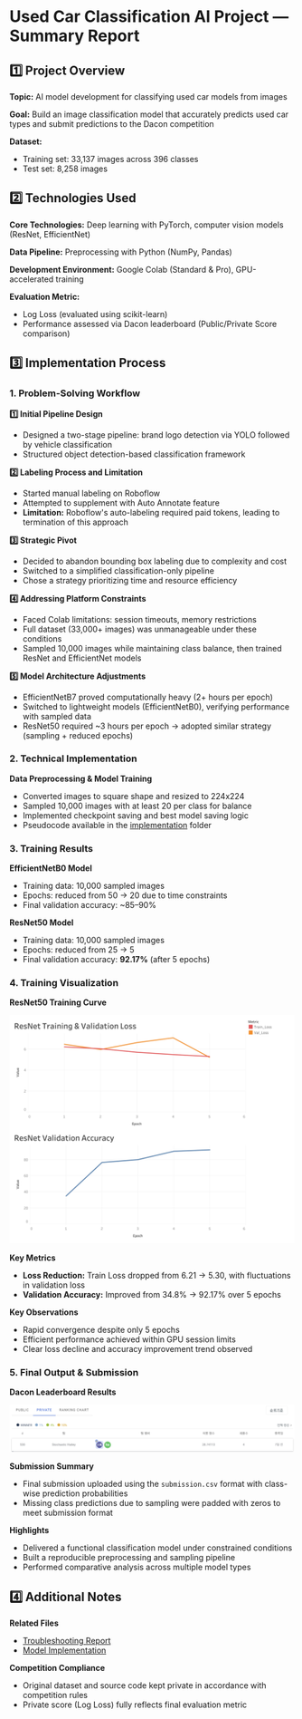 # Used Car Classification AI Project — Summary Report

## 1️⃣ Project Overview

**Topic:** AI model development for classifying used car models from images

**Goal:** Build an image classification model that accurately predicts used car types and submit predictions to the Dacon competition

**Dataset:**
- Training set: 33,137 images across 396 classes
- Test set: 8,258 images

## 2️⃣ Technologies Used

**Core Technologies:** Deep learning with PyTorch, computer vision models (ResNet, EfficientNet)

**Data Pipeline:** Preprocessing with Python (NumPy, Pandas)

**Development Environment:** Google Colab (Standard & Pro), GPU-accelerated training

**Evaluation Metric:**
- Log Loss (evaluated using scikit-learn)
- Performance assessed via Dacon leaderboard (Public/Private Score comparison)

## 3️⃣ Implementation Process

### 1. Problem-Solving Workflow

**1️⃣ Initial Pipeline Design**
- Designed a two-stage pipeline: brand logo detection via YOLO followed by vehicle classification
- Structured object detection-based classification framework

**2️⃣ Labeling Process and Limitation**
- Started manual labeling on Roboflow
- Attempted to supplement with Auto Annotate feature
- **Limitation:** Roboflow's auto-labeling required paid tokens, leading to termination of this approach

**3️⃣ Strategic Pivot**
- Decided to abandon bounding box labeling due to complexity and cost
- Switched to a simplified classification-only pipeline
- Chose a strategy prioritizing time and resource efficiency

**4️⃣ Addressing Platform Constraints**
- Faced Colab limitations: session timeouts, memory restrictions
- Full dataset (33,000+ images) was unmanageable under these conditions
- Sampled 10,000 images while maintaining class balance, then trained ResNet and EfficientNet models

**5️⃣ Model Architecture Adjustments**
- EfficientNetB7 proved computationally heavy (2+ hours per epoch)
- Switched to lightweight models (EfficientNetB0), verifying performance with sampled data
- ResNet50 required ~3 hours per epoch → adopted similar strategy (sampling + reduced epochs)

### 2. Technical Implementation

**Data Preprocessing & Model Training**
- Converted images to square shape and resized to 224x224
- Sampled 10,000 images with at least 20 per class for balance
- Implemented checkpoint saving and best model saving logic  
- Pseudocode available in the [implementation](implementation/) folder

### 3. Training Results

**EfficientNetB0 Model**
- Training data: 10,000 sampled images  
- Epochs: reduced from 50 → 20 due to time constraints  
- Final validation accuracy: ~85–90%

**ResNet50 Model**
- Training data: 10,000 sampled images  
- Epochs: reduced from 25 → 5  
- Final validation accuracy: **92.17%** (after 5 epochs)

### 4. Training Visualization

**ResNet50 Training Curve**

![ResNet Results](assets/ResNet_Result_en.png)

**Key Metrics**
- **Loss Reduction:** Train Loss dropped from 6.21 → 5.30, with fluctuations in validation loss  
- **Validation Accuracy:** Improved from 34.8% → 92.17% over 5 epochs

**Key Observations**
- Rapid convergence despite only 5 epochs  
- Efficient performance achieved within GPU session limits  
- Clear loss decline and accuracy improvement trend observed

### 5. Final Output & Submission

**Dacon Leaderboard Results**

![Dacon Dashboard](assets/dacon_leaderboard.png)

**Submission Summary**
- Final submission uploaded using the `submission.csv` format with class-wise prediction probabilities
- Missing class predictions due to sampling were padded with zeros to meet submission format

**Highlights**
- Delivered a functional classification model under constrained conditions
- Built a reproducible preprocessing and sampling pipeline
- Performed comparative analysis across multiple model types

## 4️⃣ Additional Notes

**Related Files**
- [Troubleshooting Report](troubleshooting.en.md)  
- [Model Implementation](implementation/)

**Competition Compliance**
- Original dataset and source code kept private in accordance with competition rules  
- Private score (Log Loss) fully reflects final evaluation metric